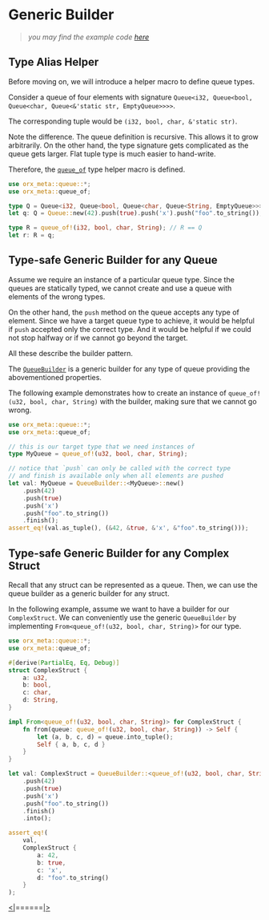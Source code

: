 # Generic Builder

> *you may find the example code [here](https://github.com/orxfun/orx-meta/blob/main/examples/2_generic_builder.rs)*

## Type Alias Helper

Before moving on, we will introduce a helper macro to define queue types.

Consider a queue of four elements with signature `Queue<i32, Queue<bool, Queue<char, Queue<&'static str, EmptyQueue>>>>`.

The corresponding tuple would be `(i32, bool, char, &'static str)`.

Note the difference. The queue definition is recursive. This allows it to grow arbitrarily. On the other hand, the type signature gets complicated as the queue gets larger. Flat tuple type is much easier to hand-write.

Therefore, the [`queue_of`](https://docs.rs/orx-meta/latest/orx_meta/macro.queue_of.html) type helper macro is defined.

```rust
use orx_meta::queue::*;
use orx_meta::queue_of;

type Q = Queue<i32, Queue<bool, Queue<char, Queue<String, EmptyQueue>>>>;
let q: Q = Queue::new(42).push(true).push('x').push("foo".to_string());

type R = queue_of!(i32, bool, char, String); // R == Q
let r: R = q;
```

## Type-safe Generic Builder for any Queue

Assume we require an instance of a particular queue type. Since the queues are statically typed, we cannot create and use a queue with elements of the wrong types.

On the other hand, the `push` method on the queue accepts any type of element. Since we have a target queue type to achieve, it would be helpful if `push` accepted only the correct type. And it would be helpful if we could not stop halfway or if we cannot go beyond the target.

All these describe the builder pattern.

The [`QueueBuilder`](https://docs.rs/orx-meta/latest/orx_meta/queue/struct.queue_of.html) is a generic builder for any type of queue providing the abovementioned properties.

The following example demonstrates how to create an instance of `queue_of!(u32, bool, char, String)` with the builder, making sure that we cannot go wrong.

```rust
use orx_meta::queue::*;
use orx_meta::queue_of;

// this is our target type that we need instances of
type MyQueue = queue_of!(u32, bool, char, String);

// notice that `push` can only be called with the correct type
// and finish is available only when all elements are pushed
let val: MyQueue = QueueBuilder::<MyQueue>::new()
    .push(42)
    .push(true)
    .push('x')
    .push("foo".to_string())
    .finish();
assert_eq!(val.as_tuple(), (&42, &true, &'x', &"foo".to_string()));
```

## Type-safe Generic Builder for any Complex Struct

Recall that any struct can be represented as a queue. Then, we can use the queue builder as a generic builder for any struct.

In the following example, assume we want to have a builder for our `ComplexStruct`. We can conveniently use the generic `QueueBuilder` by implementing `From<queue_of!(u32, bool, char, String)>` for our type.

```rust
use orx_meta::queue::*;
use orx_meta::queue_of;

#[derive(PartialEq, Eq, Debug)]
struct ComplexStruct {
    a: u32,
    b: bool,
    c: char,
    d: String,
}

impl From<queue_of!(u32, bool, char, String)> for ComplexStruct {
    fn from(queue: queue_of!(u32, bool, char, String)) -> Self {
        let (a, b, c, d) = queue.into_tuple();
        Self { a, b, c, d }
    }
}

let val: ComplexStruct = QueueBuilder::<queue_of!(u32, bool, char, String)>::new()
    .push(42)
    .push(true)
    .push('x')
    .push("foo".to_string())
    .finish()
    .into();

assert_eq!(
    val,
    ComplexStruct {
        a: 42,
        b: true,
        c: 'x',
        d: "foo".to_string()
    }
);
```

[<|](https://github.com/orxfun/orx-meta/blob/main/docs/1_collection_of_anything.rs)======[|>](https://github.com/orxfun/orx-meta/blob/main/docs/3_composition_idea.rs)
